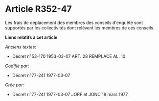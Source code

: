 # Article R352-47

Les frais de déplacement des membres des conseils d'enquête sont supportés par les collectivités dont relèvent les membres de
ces conseils.

**Liens relatifs à cet article**

_Anciens textes_:

  - Décret n°53-170 1953-03-07 ART. 28 REMPLACE AL. 10

_Codifié par_:

  - Décret n°77-241 1977-03-07

_Créé par_:

  - Décret n°77-241 1977-03-07 JORF et JONC 18 mars 1977
